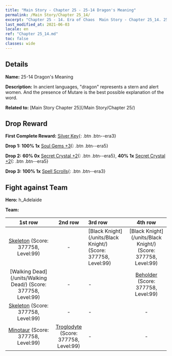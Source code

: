 ```yaml
---
title: "Main Story - Chapter 25 - 25-14 Dragon's Meaning"
permalink: /Main Story/Chapter 25_14/
excerpt: "Chapter 25 - 14. Era of Chaos  Main Story - Chapter 25_14. 25-14 Dragon's Meaning"
last_modified_at: 2021-06-03
locale: en
ref: "Chapter 25_14.md"
toc: false
classes: wide
---
```


## Details

 **Name:** 25-14 Dragon's Meaning

 **Description:** In ancient languages, \"dragon\" represents a stern and alert women. And the presence of Mutare is the best possible explanation of the word.

 **Related to:** [Main Story Chapter 25](/Main Story/Chapter 25/)

## Drop Reward

 **First Complete Reward:** [Silver Key](/Items/con_693/){: .btn .btn--era3}

 **Drop 1:** **100% 1x** [Soul Gems +3](/Items/mat_86/){: .btn .btn--era5}

 **Drop 2:** **60% 0x** [Secret Crystal +2](/Items/mat_80/){: .btn .btn--era5}, **40% 1x** [Secret Crystal +2](/Items/mat_80/){: .btn .btn--era5}

 **Drop 3:** **100% 1x** [Spell Scrolls](/Items/con_694/){: .btn .btn--era3}


## Fight against Team
 **Hero:** h_Adelaide

 **Team:**


  | 1st row | 2nd row | 3rd row | 4th row |
  |:----:|:----:|:----|:----:|
  | [Skeleton](/units/Skeleton/) (Score: 377758, Level:99)  | - | [Black Knight](/units/Black Knight/) (Score: 377758, Level:99)  | [Black Knight](/units/Black Knight/) (Score: 377758, Level:99)  |
  | [Walking Dead](/units/Walking Dead/) (Score: 377758, Level:99)  | - | - | [Beholder](/units/Beholder/) (Score: 377758, Level:99)  |
  | [Skeleton](/units/Skeleton/) (Score: 377758, Level:99)  | - | - | - |
  | [Minotaur](/units/Minotaur/) (Score: 377758, Level:99)  | [Troglodyte](/units/Troglodyte/) (Score: 377758, Level:99)  | - | - |


